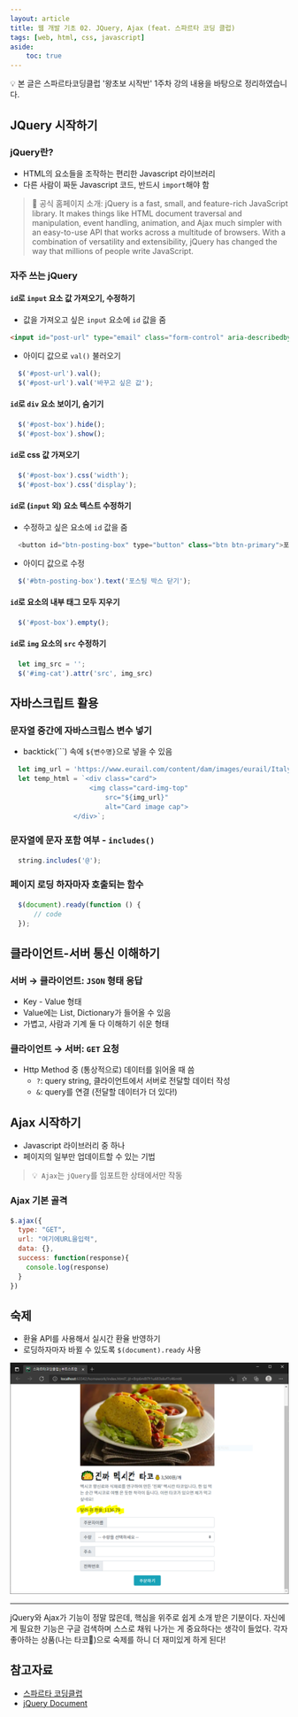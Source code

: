 ```yaml
---
layout: article
title: 웹 개발 기초 02. JQuery, Ajax (feat. 스파르타 코딩 클럽)
tags: [web, html, css, javascript]
aside:
    toc: true
---
```


💡 본 글은 스파르타코딩클럽 '왕초보 시작반' 1주차 강의 내용을 바탕으로 정리하였습니다.

## JQuery 시작하기
### jQuery란?
* HTML의 요소들을 조작하는 편리한 Javascript 라이브러리
* 다른 사람이 짜둔 Javascript 코드, 반드시 `import`해야 함

> 📌 공식 홈페이지 소개: jQuery is a fast, small, and feature-rich JavaScript library. It makes things like HTML document traversal and manipulation, event handling, animation, and Ajax much simpler with an easy-to-use API that works across a multitude of browsers. With a combination of versatility and extensibility, jQuery has changed the way that millions of people write JavaScript.


### 자주 쓰는 jQuery
#### `id`로 `input` 요소 값 가져오기, 수정하기
* 값을 가져오고 싶은 `input` 요소에 `id` 값을 줌
```html
<input id="post-url" type="email" class="form-control" aria-describedby="emailHelp" placeholder="">
```
* 아이디 값으로 `val()` 불러오기
```javascript
  $('#post-url').val();
  $('#post-url').val('바꾸고 싶은 값');
```

#### `id`로 `div` 요소 보이기, 숨기기
```javascript
  $('#post-box').hide();
  $('#post-box').show();
```

#### `id`로 css 값 가져오기
```javascript
  $('#post-box').css('width');
  $('#post-box').css('display');
```

#### `id`로 (`input` 외) 요소 텍스트 수정하기
* 수정하고 싶은 요소에 `id` 값을 줌
```javascript
  <button id="btn-posting-box" type="button" class="btn btn-primary">포스팅 박스 열기</button>
```
* 아이디 값으로 수정
```javascript
  $('#btn-posting-box').text('포스팅 박스 닫기');
```

#### `id`로 요소의 내부 태그 모두 지우기
```javascript
  $('#post-box').empty();
```

#### `id`로 `img` 요소의 `src` 수정하기
```javascript
  let img_src = '';
  $('#img-cat').attr('src', img_src)
```

## 자바스크립트 활용
### 문자열 중간에 자바스크립스 변수 넣기
* backtick(```) 속에 `${변수명}`으로 넣을 수 있음
```javascript
  let img_url = 'https://www.eurail.com/content/dam/images/eurail/Italy%20OCP%20Promo%20Block.adaptive.767.1535627244182.jpg';
  let temp_html = `<div class="card">
                    <img class="card-img-top"
                        src="${img_url}"
                        alt="Card image cap">
                </div>`;
```

### 문자열에 문자 포함 여부 - `includes()`
```javascript
  string.includes('@');
```

### 페이지 로딩 하자마자 호출되는 함수
```javascript
  $(document).ready(function () {
      // code
  });
```

## 클라이언트-서버 통신 이해하기
### 서버 → 클라이언트: `JSON` 형태 응답
* Key - Value 형태
* Value에는 List, Dictionary가 들어올 수 있음
* 가볍고, 사람과 기계 둘 다 이해하기 쉬운 형태

### 클라이언트 → 서버: `GET` 요청
* Http Method 중 (통상적으로) 데이터를 읽어올 때 씀
  + `?`: query string, 클라이언트에서 서버로 전달할 데이터 작성
  + `&`: query를 연결 (전달할 데이터가 더 있다!)

## Ajax 시작하기
* Javascript 라이브러리 중 하나
* 페이지의 일부만 업데이트할 수 있는 기법

> 💡` Ajax`는 `jQuery`를 임포트한 상태에서만 작동

### Ajax 기본 골격
```javascript
$.ajax({
  type: "GET",
  url: "여기에URL을입력",
  data: {},
  success: function(response){
    console.log(response)
  }
})
```

## 숙제
* 환율 API를 사용해서 실시간 환율 반영하기
* 로딩하자마자 바뀔 수 있도록 `$(document).ready` 사용

![스파르타코딩클럽_2주차_숙제](/assets/images/posts/2021-06-24_homework.png) <br/>

***
jQuery와 Ajax가 기능이 정말 많은데, 핵심을 위주로 쉽게 소개 받은 기분이다. 자신에게 필요한 기능은 구글 검색하며 스스로 채워 나가는 게 중요하다는 생각이 들었다. 각자 좋아하는 상품(나는 타코🌮)으로 숙제를 하니 더 재미있게 하게 된다!

<!--more-->
## 참고자료
+ [스파르타 코딩클럽](https://spartacodingclub.kr/)
+ [jQuery Document](https://jquery.com/)

